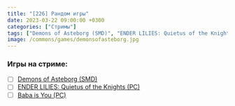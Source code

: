 ```yaml
---
title: "[226] Рандом игры"
date: 2023-03-22 09:00:00 +0300
categories: ["Стримы"]
tags: ["Demons of Asteborg (SMD)", "ENDER LILIES: Quietus of the Knights (PC)", "Baba is You (PC)"]
image: /commons/games/demonsofasteborg.jpg
---
```


### Игры на стриме:
+ [ ] [Demons of Asteborg (SMD)](/tags/demons-of-asteborg-smd)
+ [ ] [ENDER LILIES: Quietus of the Knights (PC)](/tags/ender-lilies-quietus-of-the-knights-pc)
+ [ ] [Baba is You (PC)](/tags/baba-is-you-pc)
